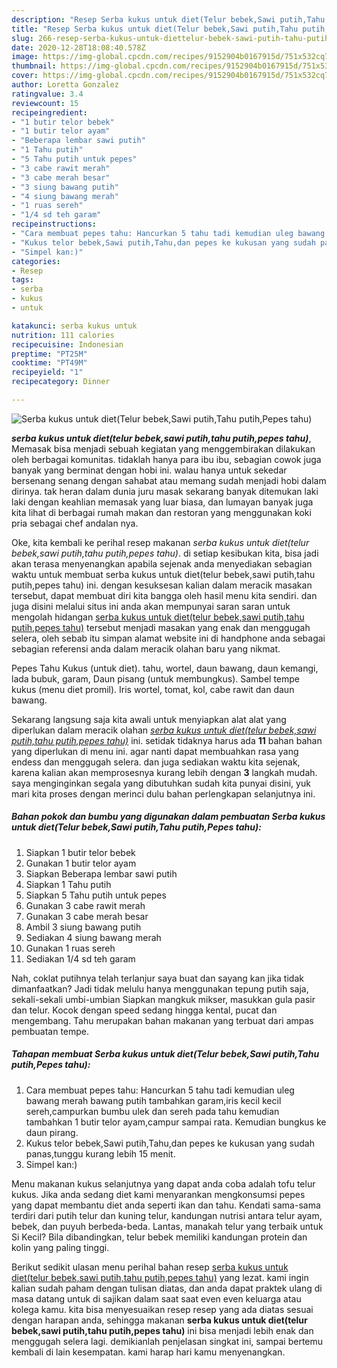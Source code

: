```yaml
---
description: "Resep Serba kukus untuk diet(Telur bebek,Sawi putih,Tahu putih,Pepes tahu), Anti Gagal"
title: "Resep Serba kukus untuk diet(Telur bebek,Sawi putih,Tahu putih,Pepes tahu), Anti Gagal"
slug: 266-resep-serba-kukus-untuk-diettelur-bebek-sawi-putih-tahu-putih-pepes-tahu-anti-gagal
date: 2020-12-28T18:08:40.578Z
image: https://img-global.cpcdn.com/recipes/9152904b0167915d/751x532cq70/serba-kukus-untuk-diettelur-bebeksawi-putihtahu-putihpepes-tahu-foto-resep-utama.jpg
thumbnail: https://img-global.cpcdn.com/recipes/9152904b0167915d/751x532cq70/serba-kukus-untuk-diettelur-bebeksawi-putihtahu-putihpepes-tahu-foto-resep-utama.jpg
cover: https://img-global.cpcdn.com/recipes/9152904b0167915d/751x532cq70/serba-kukus-untuk-diettelur-bebeksawi-putihtahu-putihpepes-tahu-foto-resep-utama.jpg
author: Loretta Gonzalez
ratingvalue: 3.4
reviewcount: 15
recipeingredient:
- "1 butir telor bebek"
- "1 butir telor ayam"
- "Beberapa lembar sawi putih"
- "1 Tahu putih"
- "5 Tahu putih untuk pepes"
- "3 cabe rawit merah"
- "3 cabe merah besar"
- "3 siung bawang putih"
- "4 siung bawang merah"
- "1 ruas sereh"
- "1/4 sd teh garam"
recipeinstructions:
- "Cara membuat pepes tahu: Hancurkan 5 tahu tadi kemudian uleg bawang merah bawang putih tambahkan garam,iris kecil kecil sereh,campurkan bumbu ulek dan sereh pada tahu kemudian tambahkan 1 butir telor ayam,campur sampai rata. Kemudian bungkus ke daun pirang."
- "Kukus telor bebek,Sawi putih,Tahu,dan pepes ke kukusan yang sudah panas,tunggu kurang lebih 15 menit."
- "Simpel kan:)"
categories:
- Resep
tags:
- serba
- kukus
- untuk

katakunci: serba kukus untuk 
nutrition: 111 calories
recipecuisine: Indonesian
preptime: "PT25M"
cooktime: "PT49M"
recipeyield: "1"
recipecategory: Dinner

---
```



![Serba kukus untuk diet(Telur bebek,Sawi putih,Tahu putih,Pepes tahu)](https://img-global.cpcdn.com/recipes/9152904b0167915d/751x532cq70/serba-kukus-untuk-diettelur-bebeksawi-putihtahu-putihpepes-tahu-foto-resep-utama.jpg)

<b><i>serba kukus untuk diet(telur bebek,sawi putih,tahu putih,pepes tahu)</i></b>, Memasak bisa menjadi sebuah kegiatan yang menggembirakan dilakukan oleh berbagai komunitas. tidaklah hanya para ibu ibu, sebagian cowok juga banyak yang berminat dengan hobi ini. walau hanya untuk sekedar bersenang senang dengan sahabat atau memang sudah menjadi hobi dalam dirinya. tak heran dalam dunia juru masak sekarang banyak ditemukan laki laki dengan keahlian memasak yang luar biasa, dan lumayan banyak juga kita lihat di berbagai rumah makan dan restoran yang menggunakan koki pria sebagai chef andalan nya.

Oke, kita kembali ke perihal resep makanan <i>serba kukus untuk diet(telur bebek,sawi putih,tahu putih,pepes tahu)</i>. di setiap kesibukan kita, bisa jadi akan terasa menyenangkan apabila sejenak anda menyediakan sebagian waktu untuk membuat serba kukus untuk diet(telur bebek,sawi putih,tahu putih,pepes tahu) ini. dengan kesuksesan kalian dalam meracik masakan tersebut, dapat membuat diri kita bangga oleh hasil menu kita sendiri. dan juga disini melalui situs ini anda akan mempunyai saran saran untuk mengolah hidangan <u>serba kukus untuk diet(telur bebek,sawi putih,tahu putih,pepes tahu)</u> tersebut menjadi masakan yang enak dan menggugah selera, oleh sebab itu simpan alamat website ini di handphone anda sebagai sebagian referensi anda dalam meracik olahan baru yang nikmat.

Pepes Tahu Kukus (untuk diet). tahu, wortel, daun bawang, daun kemangi, lada bubuk, garam, Daun pisang (untuk membungkus). Sambel tempe kukus (menu diet promil). Iris wortel, tomat, kol, cabe rawit dan daun bawang.


Sekarang langsung saja kita awali untuk menyiapkan alat alat yang diperlukan dalam meracik olahan <u><i>serba kukus untuk diet(telur bebek,sawi putih,tahu putih,pepes tahu)</i></u> ini. setidak tidaknya harus ada <b>11</b> bahan bahan yang diperlukan di menu ini. agar nanti dapat membuahkan rasa yang endess dan menggugah selera. dan juga sediakan waktu kita sejenak, karena kalian akan memprosesnya kurang lebih dengan <b>3</b> langkah mudah. saya menginginkan segala yang dibutuhkan sudah kita punyai disini, yuk mari kita proses dengan merinci dulu bahan perlengkapan selanjutnya ini.

<!--inarticleads1-->

##### Bahan pokok dan bumbu yang digunakan dalam pembuatan Serba kukus untuk diet(Telur bebek,Sawi putih,Tahu putih,Pepes tahu):

1. Siapkan 1 butir telor bebek
1. Gunakan 1 butir telor ayam
1. Siapkan Beberapa lembar sawi putih
1. Siapkan 1 Tahu putih
1. Siapkan 5 Tahu putih untuk pepes
1. Gunakan 3 cabe rawit merah
1. Gunakan 3 cabe merah besar
1. Ambil 3 siung bawang putih
1. Sediakan 4 siung bawang merah
1. Gunakan 1 ruas sereh
1. Sediakan 1/4 sd teh garam


Nah, coklat putihnya telah terlanjur saya buat dan sayang kan jika tidak dimanfaatkan? Jadi tidak melulu hanya menggunakan tepung putih saja, sekali-sekali umbi-umbian Siapkan mangkuk mikser, masukkan gula pasir dan telur. Kocok dengan speed sedang hingga kental, pucat dan mengembang. Tahu merupakan bahan makanan yang terbuat dari ampas pembuatan tempe. 

<!--inarticleads2-->

##### Tahapan membuat Serba kukus untuk diet(Telur bebek,Sawi putih,Tahu putih,Pepes tahu):

1. Cara membuat pepes tahu: Hancurkan 5 tahu tadi kemudian uleg bawang merah bawang putih tambahkan garam,iris kecil kecil sereh,campurkan bumbu ulek dan sereh pada tahu kemudian tambahkan 1 butir telor ayam,campur sampai rata. Kemudian bungkus ke daun pirang.
1. Kukus telor bebek,Sawi putih,Tahu,dan pepes ke kukusan yang sudah panas,tunggu kurang lebih 15 menit.
1. Simpel kan:)


Menu makanan kukus selanjutnya yang dapat anda coba adalah tofu telur kukus. Jika anda sedang diet kami menyarankan mengkonsumsi pepes yang dapat membantu diet anda seperti ikan dan tahu. Kendati sama-sama terdiri dari putih telur dan kuning telur, kandungan nutrisi antara telur ayam, bebek, dan puyuh berbeda-beda. Lantas, manakah telur yang terbaik untuk Si Kecil? Bila dibandingkan, telur bebek memiliki kandungan protein dan kolin yang paling tinggi. 

Berikut sedikit ulasan menu perihal bahan resep <u>serba kukus untuk diet(telur bebek,sawi putih,tahu putih,pepes tahu)</u> yang lezat. kami ingin kalian sudah paham dengan tulisan diatas, dan anda dapat praktek ulang di masa datang untuk di sajikan dalam saat saat even even keluarga atau kolega kamu. kita bisa menyesuaikan resep resep yang ada diatas sesuai dengan harapan anda, sehingga makanan <b>serba kukus untuk diet(telur bebek,sawi putih,tahu putih,pepes tahu)</b> ini bisa menjadi lebih enak dan menggugah selera lagi. demikianlah penjelasan singkat ini, sampai bertemu kembali di lain kesempatan. kami harap hari kamu menyenangkan.
